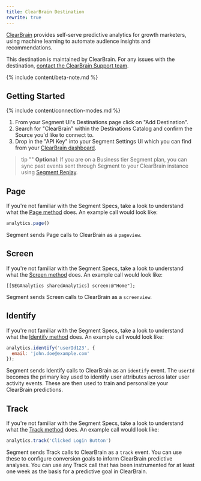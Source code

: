 ```yaml
---
title: ClearBrain Destination
rewrite: true
---
```

[ClearBrain](https://clearbrain.com/?utm_source=segmentio&utm_medium=docs&utm_campaign=partners) provides self-serve predictive analytics for growth marketers, using machine learning to automate audience insights and recommendations.

This destination is maintained by ClearBrain. For any issues with the destination, [contact the ClearBrain Support team](mailto:support@clearbrain.com).

{% include content/beta-note.md %}


## Getting Started

{% include content/connection-modes.md %}

1. From your Segment UI's Destinations page click on "Add Destination".
2. Search for "ClearBrain" within the Destinations Catalog and confirm the Source you'd like to connect to.
3. Drop in the "API Key" into your Segment Settings UI which you can find from your [ClearBrain dashboard](https://app.clearbrain.com/connections).

> tip ""
> **Optional**: If you are on a Business tier Segment plan, you can sync past events sent through Segment to your ClearBrain instance using [Segment Replay](/docs/guides/what-is-replay/).


## Page

If you're not familiar with the Segment Specs, take a look to understand what the [Page method](/docs/connections/spec/page/) does. An example call would look like:

```js
analytics.page()
```

Segment sends Page calls to ClearBrain as a `pageview`.


## Screen

If you're not familiar with the Segment Specs, take a look to understand what the [Screen method](/docs/connections/spec/page/) does. An example call would look like:

```objc
[[SEGAnalytics sharedAnalytics] screen:@"Home"];
```

Segment sends Screen calls to ClearBrain as a `screenview`.


## Identify

If you're not familiar with the Segment Specs, take a look to understand what the [Identify method](/docs/connections/spec/identify/) does. An example call would look like:

```js
analytics.identify('userId123', {
  email: 'john.doe@example.com'
});
```

Segment sends Identify calls to ClearBrain as an `identify` event. The `userId` becomes the primary key used to identify user attributes across later user activity events. These are then used to train and personalize your ClearBrain predictions.


## Track

If you're not familiar with the Segment Specs, take a look to understand what the [Track method](/docs/connections/spec/track/) does. An example call would look like:

```js
analytics.track('Clicked Login Button')
```

Segment sends Track calls to ClearBrain as a `track` event. You can use these to configure conversion goals to inform ClearBrain predictive analyses. You can use any Track call that has been instrumented for at least one week as the basis for a predictive goal in ClearBrain.
